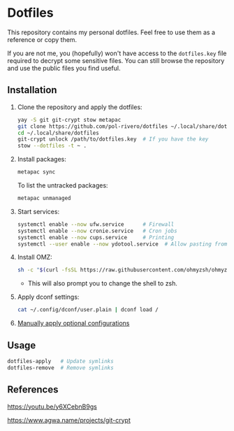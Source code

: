 # Dotfiles

This repository contains my personal dotfiles. Feel free to use them as a reference or copy them.

If you are not me, you (hopefully) won't have access to the `dotfiles.key` file required to decrypt some sensitive files. You can still browse the repository and use the public files you find useful.

## Installation

1. Clone the repository and apply the dotfiles:

    ```bash
    yay -S git git-crypt stow metapac
    git clone https://github.com/pol-rivero/dotfiles ~/.local/share/dotfiles
    cd ~/.local/share/dotfiles
    git-crypt unlock /path/to/dotfiles.key  # If you have the key
    stow --dotfiles -t ~ .
    ```

1. Install packages:

    ```bash
    metapac sync
    ```

    To list the untracked packages:

    ```bash
    metapac unmanaged
    ```

1. Start services:

    ```bash
    systemctl enable --now ufw.service      # Firewall
    systemctl enable --now cronie.service   # Cron jobs
    systemctl enable --now cups.service     # Printing
    systemctl --user enable --now ydotool.service  # Allow pasting from copyq and rofimoji
    ```

1. Install OMZ:

    ```bash
    sh -c "$(curl -fsSL https://raw.githubusercontent.com/ohmyzsh/ohmyzsh/master/tools/install.sh)"
    ```

    - This will also prompt you to change the shell to zsh.

1. Apply dconf settings:

    ```bash
    cat ~/.config/dconf/user.plain | dconf load /
    ```

1. [Manually apply optional configurations](manual-config/README.md)

## Usage

```bash
dotfiles-apply   # Update symlinks
dotfiles-remove  # Remove symlinks
```

## References

https://youtu.be/y6XCebnB9gs

https://www.agwa.name/projects/git-crypt

